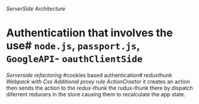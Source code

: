 *ServerSide Architecture*
# Authenticatiion that involves the use# `node.js`, `passport.js`, `GoogleAPI`- `oauthClientSide`
_Serverside refactoring_
#cookies based authentication#
*reduxthunk*
*Webpack with Css*
*Additional proxy rule*
*ActionCraetor* it creates an action then sends the action to the *redux-thunk* the rudux-thunk there by dispatch diferrent reducers in the store causing them to recalculate the app state. 